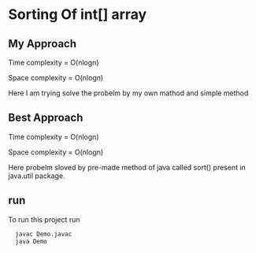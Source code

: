 
# Sorting Of int[] array




## My Approach

Time complexity = O(nlogn)

Space complexity = O(nlogn)

Here I am trying solve the probelm by my own mathod and simple method


## Best Approach
Time complexity = O(nlogn)

Space complexity = O(nlogn)

Here probelm sloved by pre-made method of java called sort() present in java.util package.
## run

To run this project run

```bash
  javac Demo.javac
  java Demo
```

